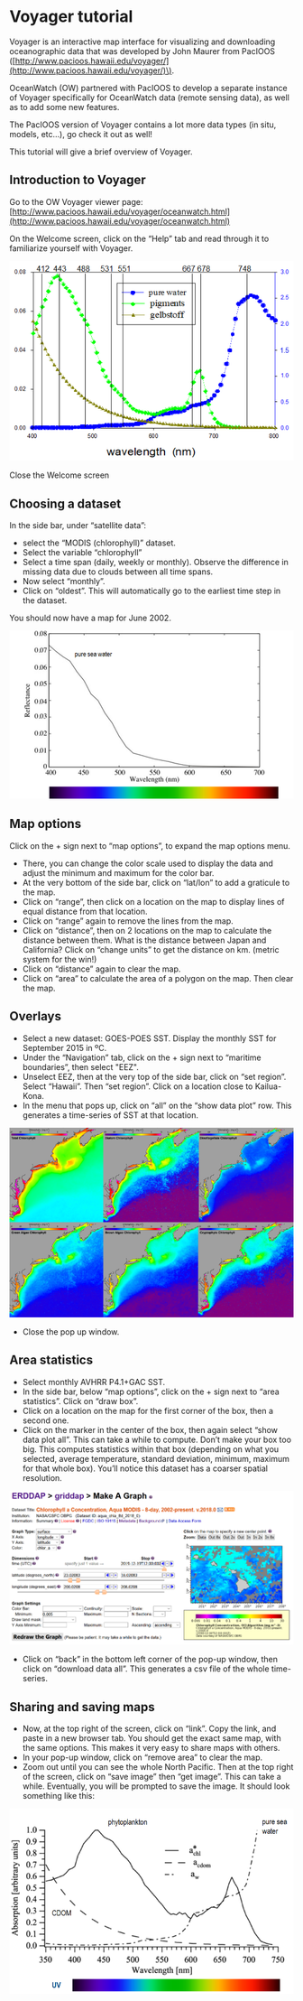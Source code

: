 # Voyager tutorial

Voyager is an interactive map interface for visualizing and downloading oceanographic data that was developed by John Maurer from PacIOOS \([http://www.pacioos.hawaii.edu/voyager/](http://www.pacioos.hawaii.edu/voyager/)\). 

OceanWatch \(OW\) partnered with PacIOOS to develop a separate instance of Voyager specifically for OceanWatch data \(remote sensing data\), as well as to add some new features. 

The PacIOOS version of Voyager contains a lot more data types \(in situ, models, etc…\), go check it out as well! 

This tutorial will give a brief overview of Voyager. 

## Introduction to Voyager

Go to the OW Voyager viewer page: [http://www.pacioos.hawaii.edu/voyager/oceanwatch.html](http://www.pacioos.hawaii.edu/voyager/oceanwatch.html) 

On the Welcome screen, click on the “Help” tab and read through it to familiarize yourself with Voyager.

![](../.gitbook/assets/image%20%28172%29.png)

Close the Welcome screen

## Choosing a dataset

In the side bar, under “satellite data”:

* select the “MODIS \(chlorophyll\)” dataset.
* Select the variable “chlorophyll”
* Select a time span \(daily, weekly or monthly\).  Observe the difference in missing data due to clouds between all time spans. 
* Now select “monthly”. 
* Click on “oldest”.  This will automatically go to the earliest time step in the dataset. 

You should now have a map for June 2002.

![](../.gitbook/assets/image%20%28146%29.png)

## Map options

Click on the + sign next to “map options”, to expand the map options menu.

* There, you can change the color scale used to display the data and adjust the minimum and maximum for the color bar.
* At the very bottom of the side bar, click on “lat/lon” to add a graticule to the map.
* Click on “range”, then click on a location on the map to display lines of equal distance from that location. 
* Click on “range” again to remove the lines from the map.
* Click on “distance”, then on 2 locations on the map to calculate the distance between them.  What is the distance between Japan and California? Click on “change units” to get the distance on km. \(metric system for the win!\) 
* Click on “distance” again to clear the map.
* Click on “area” to calculate the area of a polygon on the map. Then clear the map.

## Overlays

* Select a new dataset: GOES-POES SST. Display the monthly SST for September 2015 in ºC.
* Under the “Navigation” tab, click on the + sign next to “maritime boundaries”, then select "EEZ".
* Unselect EEZ, then at the very top of the side bar, click on “set region”. Select “Hawaii”. Then “set region”. Click on a location close to Kailua-Kona. 
* In the menu that pops up, click on “all” on the “show data plot” row. This generates a time-series of SST at that location.

![](../.gitbook/assets/image%20%2823%29.png)

* Close the pop up window. 

## Area statistics

* Select monthly AVHRR P4.1+GAC SST. 
* In the side bar, below “map options”, click on the + sign next to “area statistics”. Click on “draw box”. 
* Click on a location on the map for the first corner of the box, then a second one. 
* Click on the marker in the center of the box, then again select “show data plot all”.  This can take a while to compute. Don’t make your box too big.   This computes statistics within that box \(depending on what you selected, average temperature, standard deviation, minimum, maximum for that whole box\). You’ll notice this dataset has a coarser spatial resolution.

![](../.gitbook/assets/image%20%28170%29.png)

* Click on “back” in the bottom left corner of the pop-up window, then click on “download data all”.  This generates a csv file of the whole time-series.

## Sharing and saving maps

* Now, at the top right of the screen, click on “link”. Copy the link, and paste in a new browser tab.  You should get the exact same map, with the same options. This makes it very easy to share maps with others. 
* In your pop-up window, click on “remove area” to clear the map.
* Zoom out until you can see the whole North Pacific. Then at the top right of the screen, click on “save image” then “get image”. This can take a while. Eventually, you will be prompted to save the image. It should look something like this:

![](../.gitbook/assets/image%20%2892%29.png)

